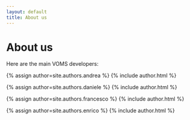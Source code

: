 ```yaml
---
layout: default
title: About us
---
```


# About us

Here are the main VOMS developers:

{% assign author=site.authors.andrea %}
{% include author.html %}

{% assign author=site.authors.daniele %}
{% include author.html %}

{% assign author=site.authors.francesco %}
{% include author.html %}

{% assign author=site.authors.enrico %}
{% include author.html %}

